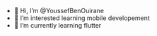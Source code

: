 - 👋 Hi, I’m @YoussefBenOuirane
- 👀 I’m interested learning mobile developement 
- 🌱 I’m currently learning flutter 



<!---
YoussefBenOuirane/YoussefBenOuirane is a ✨ special ✨ repository because its `README.md` (this file) appears on your GitHub profile.
You can click the Preview link to take a look at your changes.
--->
